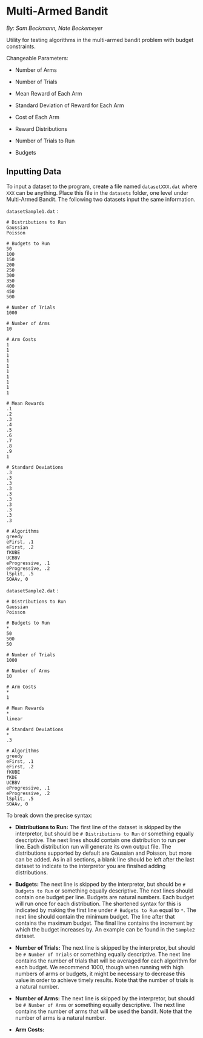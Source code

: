 Multi-Armed Bandit
==================

*By: Sam Beckmann, Nate Beckemeyer*

Utility for testing algorithms in the multi-armed bandit problem with budget constraints.

Changeable Parameters:

* Number of Arms

* Number of Trials

* Mean Reward of Each Arm

* Standard Deviation of Reward for Each Arm

* Cost of Each Arm

* Reward Distributions

* Number of Trials to Run

* Budgets

Inputting Data
--------------

To input a dataset to the program, create a file named `datasetXXX.dat` where `XXX` can be anything.
Place this file in the `datasets` folder, one level under Multi-Armed Bandit.
The following two datasets input the same information.

`datasetSample1.dat` :

```
# Distributions to Run
Gaussian
Poisson

# Budgets to Run
50
100
150
200
250
300
350
400
450
500

# Number of Trials
1000

# Number of Arms
10

# Arm Costs
1
1
1
1
1
1
1
1
1
1

# Mean Rewards
.1
.2
.3
.4
.5
.6
.7
.8
.9
1

# Standard Deviations
.3
.3
.3
.3
.3
.3
.3
.3
.3
.3

# Algorithms
greedy
eFirst, .1
eFirst, .2
fKUBE
UCBBV
eProgressive, .1
eProgressive, .2
lSplit, .5
SOAAv, 0
```
`datasetSample2.dat` :
```
# Distributions to Run
Gaussian
Poisson

# Budgets to Run
*
50
500
50

# Number of Trials
1000

# Number of Arms
10

# Arm Costs
*
1

# Mean Rewards
*
linear

# Standard Deviations
*
.3

# Algorithms
greedy
eFirst, .1
eFirst, .2
fKUBE
fKDE
UCBBV
eProgressive, .1
eProgressive, .2
lSplit, .5
SOAAv, 0

```
To break down the precise syntax:

* **Distributions to Run:** The first line of the dataset is skipped by the interpretor, but should be `# Distributions to Run` or something equally descriptive. The next lines should contain one distribution to run per line. Each distribution run will generate its own output file. The distributions supported by default are Gaussian and Poisson, but more can be added. As in all sections, a blank line should be left after the last dataset to indicate to the interpretor you are finsihed adding distributions.

* **Budgets:** The next line is skipped by the interpretor, but should be `# Budgets to Run` or something equally descriptive. The next lines should contain one budget per line. Budgets are natural numbers. Each budget will run once for each distribution. The shortened syntax for this is indicated by making the first line under `# Budgets to Run` equal to `*`. The next line should contain the minimum budget. The line after that contains the maximum budget. The final line contains the increment by which the budget increases by. An example can be found in the `Sample2` dataset.

* **Number of Trials:** The next line is skipped by the interpretor, but should be `# Number of Trials` or something equally descriptive. The next line contains the number of trials that will be averaged for each algorithm for each budget. We recommend 1000, though when running with high numbers of arms or budgets, it might be necessary to decrease this value in order to achieve timely results. Note that the number of trials is a natural number.

* **Number of Arms:** The next line is skipped by the interpretor, but should be `# Number of Arms` or something equally descriptive. The next line contains the number of arms that will be used the bandit. Note that the number of arms is a natural number.

* **Arm Costs:** 